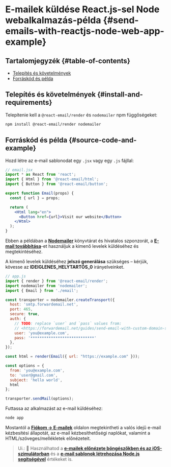 # E-mailek küldése React.js-sel Node webalkalmazás-példa {#send-emails-with-reactjs-node-web-app-example}

## Tartalomjegyzék {#table-of-contents}

* [Telepítés és követelmények](#install-and-requirements)
* [Forráskód és példa](#source-code-and-example)

## Telepítés és követelmények {#install-and-requirements}

Telepítenie kell a `@react-email/render` és `nodemailer` npm függőségeket:

```sh
npm install @react-email/render nodemailer
```

## Forráskód és példa {#source-code-and-example}

Hozd létre az e-mail sablonodat egy `.jsx` vagy egy `.js` fájllal:

```jsx
// email.jsx
import * as React from 'react';
import { Html } from '@react-email/html';
import { Button } from '@react-email/button';

export function Email(props) {
  const { url } = props;

  return (
    <Html lang="en">
      <Button href={url}>Visit our website</Button>
    </Html>
  );
}
```

Ebben a példában a **[Nodemailer](https://github.com/nodemailer/nodemailer)** könyvtárat és hivatalos szponzorát, a **[E-mail továbbítása](https://forwardemail.net)**-et használjuk a kimenő levelek küldéséhez és megtekintéséhez.

A kimenő levelek küldéséhez <strong class="text-success"><i class="fa fa-key"></i>jelszó generálása</strong> szükséges – kérjük, kövesse az **IDEIGLENES_HELYTARTÓS_0** irányelveinket.

<!-- https://github.com/nodemailer/nodemailer-web/pull/22 -->

```js
// app.js
import { render } from '@react-email/render';
import nodemailer from 'nodemailer';
import { Email } from './email';

const transporter = nodemailer.createTransport({
  host: 'smtp.forwardemail.net',
  port: 465,
  secure: true,
  auth: {
    // TODO: replace `user` and `pass` values from:
    // <https://forwardemail.net/guides/send-email-with-custom-domain-smtp>
    user: 'you@example.com',
    pass: '****************************'
  },
});

const html = render(Email({ url: "https://example.com" }));

const options = {
  from: 'you@example.com',
  to: 'user@gmail.com',
  subject: 'hello world',
  html
};

transporter.sendMail(options);
```

Futtassa az alkalmazást az e-mail küldéséhez:

```sh
node app
```

Mostantól a **[Fiókom → E-mailek](/my-account/emails)** oldalon megtekintheti a valós idejű e-mail kézbesítési állapotát, az e-mail kézbesíthetőségi naplókat, valamint a HTML/szöveges/mellékletek előnézeteit.

> Ui.: :tada: Használhatod a **[e-mailek előnézete böngészőkben és az iOS-szimulátorban](/docs/test-preview-email-rendering-browsers-ios-simulator)** és a **[e-mail sablonok létrehozása Node.js segítségével](/docs/send-emails-with-node-js-javascript)** értékeket is.